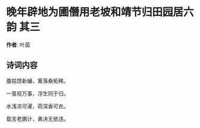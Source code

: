 # 晚年辟地为圃僭用老坡和靖节归田园居六韵  其三

**作者**: 叶茵

## 诗词内容

蚕姑馈新蛹，篱落桑柘稀。

一茧视万事，浮生同于归。

水浅凉可濯，荷深香可衣。

载言老圃计，勇决无依违。

